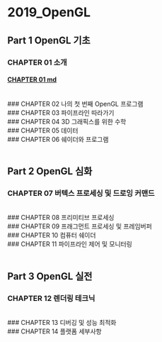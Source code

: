 # 2019_OpenGL

## Part 1 OpenGL 기초

### CHAPTER 01 소개
#### [CHAPTER 01 md](./CHAPTER01.md)
<BR>
### CHAPTER 02 나의 첫 번째 OpenGL 프로그램
<BR>
### CHAPTER 03 파이프라인 따라가기
<BR>
### CHAPTER 04 3D 그래픽스를 위한 수학
<BR>
### CHAPTER 05 데이터
<BR>
### CHAPTER 06 쉐이더와 프로그램
<BR><BR>

## Part 2 OpenGL 심화
### CHAPTER 07 버텍스 프로세싱 및 드로잉 커맨드
<BR>
### CHAPTER 08 프리미티브 프로세싱
<BR>
### CHAPTER 09 프래그먼트 프로세싱 및 프레임버퍼
<BR>
### CHAPTER 10 컴퓨터 쉐이더
<BR>
### CHAPTER 11 파이프라인 제어 및 모니터링
<BR><BR>

## Part 3 OpenGL 실전
### CHAPTER 12 렌더링 테크닉
<BR>
### CHAPTER 13 디버깅 및 성능 최적화
<BR>
### CHAPTER 14 플랫폼 세부사항
<BR>
